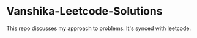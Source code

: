 # Vanshika-Leetcode-Solutions
This repo discusses my approach to problems. It's synced with leetcode.
